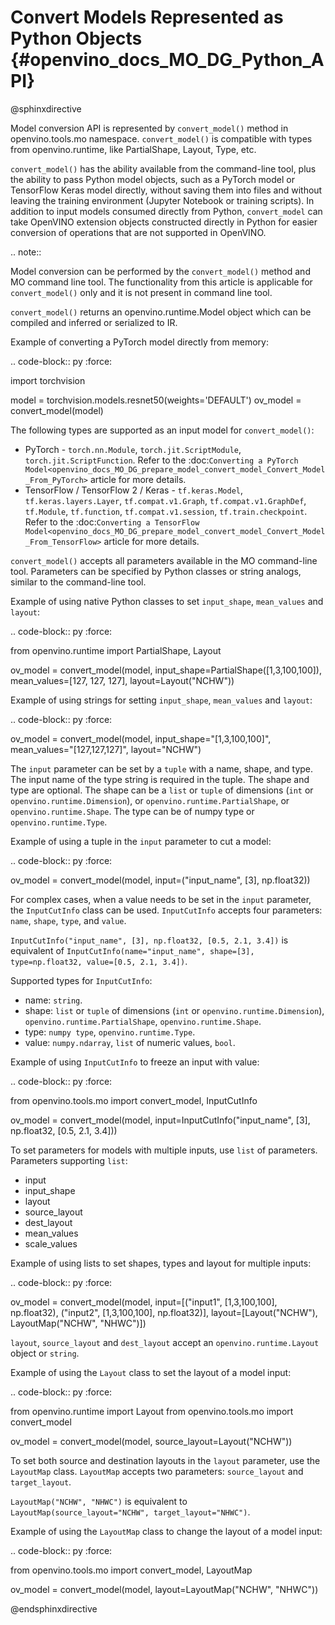 # Convert Models Represented as Python Objects {#openvino_docs_MO_DG_Python_API}

@sphinxdirective

Model conversion API is represented by ``convert_model()`` method in openvino.tools.mo namespace. ``convert_model()`` is compatible with types from openvino.runtime, like PartialShape, Layout, Type, etc.

``convert_model()`` has the ability available from the command-line tool, plus the ability to pass Python model objects, such as a PyTorch model or TensorFlow Keras model directly, without saving them into files and without leaving the training environment (Jupyter Notebook or training scripts). In addition to input models consumed directly from Python, ``convert_model`` can take OpenVINO extension objects constructed directly in Python for easier conversion of operations that are not supported in OpenVINO.

.. note::

   Model conversion can be performed by the ``convert_model()`` method and MO command line tool. The functionality from this article is applicable for ``convert_model()`` only and it is not present in command line tool.


``convert_model()`` returns an openvino.runtime.Model object which can be compiled and inferred or serialized to IR.

Example of converting a PyTorch model directly from memory:

.. code-block:: py
   :force:

   import torchvision

   model = torchvision.models.resnet50(weights='DEFAULT')
   ov_model = convert_model(model)

The following types are supported as an input model for ``convert_model()``:

* PyTorch - ``torch.nn.Module``, ``torch.jit.ScriptModule``, ``torch.jit.ScriptFunction``. Refer to the :doc:`Converting a PyTorch Model<openvino_docs_MO_DG_prepare_model_convert_model_Convert_Model_From_PyTorch>` article for more details.
* TensorFlow / TensorFlow 2 / Keras - ``tf.keras.Model``, ``tf.keras.layers.Layer``, ``tf.compat.v1.Graph``, ``tf.compat.v1.GraphDef``, ``tf.Module``, ``tf.function``, ``tf.compat.v1.session``, ``tf.train.checkpoint``. Refer to the :doc:`Converting a TensorFlow Model<openvino_docs_MO_DG_prepare_model_convert_model_Convert_Model_From_TensorFlow>` article for more details.

``convert_model()`` accepts all parameters available in the MO command-line tool. Parameters can be specified by Python classes or string analogs, similar to the command-line tool.

Example of using native Python classes to set ``input_shape``, ``mean_values`` and ``layout``:

.. code-block:: py
   :force:

   from openvino.runtime import PartialShape, Layout

   ov_model = convert_model(model, input_shape=PartialShape([1,3,100,100]), mean_values=[127, 127, 127], layout=Layout("NCHW"))

Example of using strings for setting ``input_shape``, ``mean_values`` and ``layout``:

.. code-block:: py
   :force:

   ov_model = convert_model(model, input_shape="[1,3,100,100]", mean_values="[127,127,127]", layout="NCHW")


The ``input`` parameter can be set by a ``tuple`` with a name, shape, and type. The input name of the type string is required in the tuple. The shape and type are optional.
The shape can be a ``list`` or ``tuple`` of dimensions (``int`` or ``openvino.runtime.Dimension``), or ``openvino.runtime.PartialShape``, or ``openvino.runtime.Shape``. The type can be of numpy type or ``openvino.runtime.Type``.

Example of using a tuple in the ``input`` parameter to cut a model:

.. code-block:: py
   :force:

   ov_model = convert_model(model, input=("input_name", [3], np.float32))

For complex cases, when a value needs to be set in the ``input`` parameter, the ``InputCutInfo`` class can be used. ``InputCutInfo`` accepts four parameters: ``name``, ``shape``, ``type``, and ``value``. 

``InputCutInfo("input_name", [3], np.float32, [0.5, 2.1, 3.4])`` is equivalent of ``InputCutInfo(name="input_name", shape=[3], type=np.float32, value=[0.5, 2.1, 3.4])``.

Supported types for ``InputCutInfo``:

* name: ``string``.
* shape: ``list`` or ``tuple`` of dimensions (``int`` or ``openvino.runtime.Dimension``), ``openvino.runtime.PartialShape``, ``openvino.runtime.Shape``.
* type: ``numpy type``, ``openvino.runtime.Type``.
* value: ``numpy.ndarray``, ``list`` of numeric values, ``bool``.

Example of using ``InputCutInfo`` to freeze an input with value:

.. code-block:: py
   :force:

   from openvino.tools.mo import convert_model, InputCutInfo

   ov_model = convert_model(model, input=InputCutInfo("input_name", [3], np.float32, [0.5, 2.1, 3.4]))

To set parameters for models with multiple inputs, use ``list`` of parameters.
Parameters supporting ``list``: 

* input
* input_shape
* layout 
* source_layout
* dest_layout
* mean_values
* scale_values

Example of using lists to set shapes, types and layout for multiple inputs:

.. code-block:: py
   :force:

   ov_model = convert_model(model, input=[("input1", [1,3,100,100], np.float32), ("input2", [1,3,100,100], np.float32)], layout=[Layout("NCHW"), LayoutMap("NCHW", "NHWC")])

``layout``, ``source_layout`` and ``dest_layout`` accept an ``openvino.runtime.Layout`` object or ``string``.

Example of using the ``Layout`` class to set the layout of a model input:

.. code-block:: py
   :force:

   from openvino.runtime import Layout
   from openvino.tools.mo import convert_model

   ov_model = convert_model(model, source_layout=Layout("NCHW"))

To set both source and destination layouts in the ``layout`` parameter, use the ``LayoutMap`` class. ``LayoutMap`` accepts two parameters: ``source_layout`` and ``target_layout``.

``LayoutMap("NCHW", "NHWC")`` is equivalent to ``LayoutMap(source_layout="NCHW", target_layout="NHWC")``.

Example of using the ``LayoutMap`` class to change the layout of a model input:

.. code-block:: py
   :force:

   from openvino.tools.mo import convert_model, LayoutMap

   ov_model = convert_model(model, layout=LayoutMap("NCHW", "NHWC"))

@endsphinxdirective